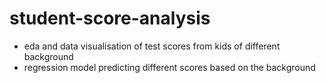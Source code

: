 # student-score-analysis

- eda and data visualisation of test scores from kids of different background
- regression model predicting different scores based on the background
